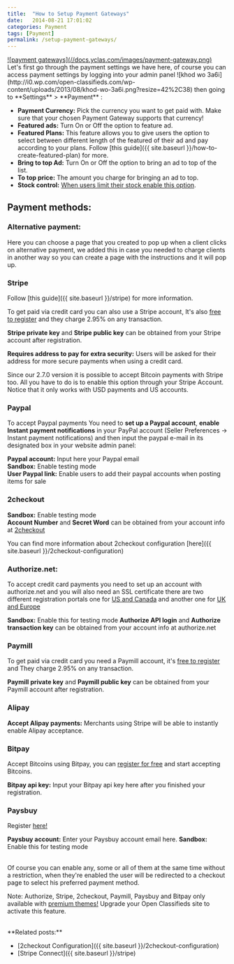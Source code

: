 ```yaml
---
title:  "How to Setup Payment Gateways"
date:   2014-08-21 17:01:02
categories: Payment
tags: [Payment]
permalink: /setup-payment-gateways/
---
```

<a href="//docs.yclas.com/images/payment-gateway.png" class="thumbnail gallery-item" data-gallery>
![payment gateways](//docs.yclas.com/images/payment-gateway.png)
</a>

<br>
Let's first go through the payment settings we have here, of course you can access payment settings by logging into your admin panel ![khod wo 3a6i](http://i0.wp.com/open-classifieds.com/wp-content/uploads/2013/08/khod-wo-3a6i.png?resize=42%2C38) then going to **Settings** > **Payment** :

+ **Payment Currency:** Pick the currency you want to get paid with. Make sure that your chosen Payment Gateway supports that currency!
+ **Featured ads:** Turn On or Off the option to feature ad.
+ **Featured Plans:** This feature allows you to give users the option to select between different length of the featured of their ad and pay according to your plans. Follow [this guide]({{ site.baseurl }}/how-to-create-featured-plan) for more.
+ **Bring to top Ad:** Turn On or Off the option to bring an ad to top of the list.
+ **To top price:** The amount you charge for bringing an ad to top.
+ **Stock control:** [When users limit their stock enable this option](http://docs.yclas.com/pay-directly-from-ad/).

## Payment methods:

### Alternative payment:

Here you can choose a page that you created to pop up when a client clicks on alternative payment, we added this in case you needed to charge clients in another way so you can create a page with the instructions and it will pop up.

### Stripe

Follow [this guide]({{ site.baseurl }}/stripe) for more information. 

To get paid via credit card you can also use a Stripe account, It's also [free to register](https://stripe.com/) and they charge 2.95% on any transaction.

**Stripe private key** and **Stripe public key** can be obtained from your Stripe account after registration.

**Requires address to pay for extra security:** Users will be asked for their address for more secure payments when using a credit card.

Since our 2.7.0 version it is possible to accept Bitcoin payments with Stripe too. All you have to do is to enable this option through your Stripe Account. Notice that it only works with USD payments and US accounts.  

### Paypal

To accept Paypal payments You need to **set up a Paypal account**, **enable Instant payment notifications** in your PayPal account (Seller Preferences -> Instant payment notifications) and then input the paypal e-mail in its designated box in your website admin panel:

**Paypal account:** Input here your Paypal email <br>
**Sandbox:** Enable testing mode <br>
**User Paypal link:** Enable users to add their paypal accounts when posting items for sale <br>

### 2checkout

**Sandbox:** Enable testing mode <br>
**Account Number** and **Secret Word** can be obtained from your account info at [2checkout](https://www.2checkout.com/) 

You can find more information about 2checkout configuration [here]({{ site.baseurl }}/2checkout-configuration)

### Authorize.net:

To accept credit card payments you need to set up an account with authorize.net and you will also need an SSL certificate there are two different registration portals one for [US and Canada](http://reseller.authorize.net/application/signupnow/?id=AUAffiliate&rid=26776) and another one for [UK and Europe](http://reseller.authorize.net/application/?id=5561123)

**Sandbox:** Enable this for testing mode 
**Authorize API login** and **Authorize transaction key** can be obtained from your account info at authorize.net

### Paymill

To get paid via credit card you need a Paymill account, it's [free to register](https://app.paymill.com/en-en/auth/register?referrer=openclassifieds) and They charge 2.95% on any transaction.

**Paymill private key** and **Paymill public key** can be obtained from your Paymill account after registration.

### Alipay

**Accept Alipay payments:** Merchants using Stripe will be able to instantly enable Alipay acceptance.

### Bitpay

Accept Bitcoins using Bitpay, you can [register for free](https://bitpay.com/) and start accepting Bitcoins.

**Bitpay api key:** Input your Bitpay api key here after you finished your registration.

### Paysbuy

Register [here!](https://paysbuy.com/)

**Paysbuy account:** Enter your Paysbuy account email here.
**Sandbox:** Enable this for testing mode 

<br>
Of course you can enable any, some or all of them at the same time without a restriction, when they're enabled the user will be redirected to a checkout page to select his preferred payment method.

Note: Authorize, Stripe, 2checkout, Paymill, Paysbuy and Bitpay only available with [premium themes!](http://open-classifieds.com/market/)
Upgrade your Open Classifieds site to activate this feature. 


<br>
**Related posts:**

+ [2checkout Configuration]({{ site.baseurl }}/2checkout-configuration)
+ [Stripe Connect]({{ site.baseurl }}/stripe)